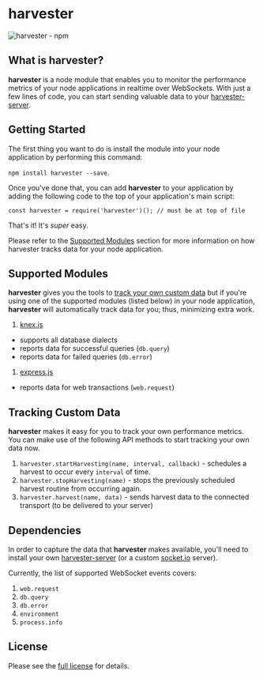 # harvester

![harvester - npm](https://nodei.co/npm/harvester.png?downloads=true&stars=true)

## What is harvester?

**harvester** is a node module that enables you to monitor the performance metrics of your node applications in realtime over WebSockets. With just a few lines of code, you can start sending valuable data to your [harvester-server](https://npmjs.org/package/harvester-server).

## Getting Started

The first thing you want to do is install the module into your node application by performing this command:

`npm install harvester --save`.

Once you've done that, you can add **harvester** to your application by adding the following code to the top of your application's main script:

`const harvester = require('harvester')(); // must be at top of file`

That's it! It's *super* easy.

Please refer to the [Supported Modules](https://github.com/carldanley/harvester#supported-modules) section for more information on how harvester tracks data for your node application.

## Supported Modules

**harvester** gives you the tools to [track your own custom data](https://github.com/carldanley/harvester#tracking-custom-data) but if you're using one of the supported modules (listed below) in your node application, **harvester** will automatically track data for you; thus, minimizing extra work.

1. [knex.js](https://www.npmjs.org/package/knex)
  * supports all database dialects
  * reports data for successful queries (`db.query`)
  * reports data for failed queries (`db.error`)
1. [express.js](https://www.npmjs.org/package/express)
  * reports data for web transactions (`web.request`)

## Tracking Custom Data

**harvester** makes it easy for you to track your own performance metrics. You can make use of the following API methods to start tracking your own data now.

1. `harvester.startHarvesting(name, interval, callback)` - schedules a harvest to occur every `interval` of time.
1. `harvester.stopHarvesting(name)` - stops the previously scheduled harvest routine from occurring again.
1. `harvester.harvest(name, data)` - sends harvest data to the connected transport (to be delivered to your server)

## Dependencies

In order to capture the data that **harvester** makes available, you'll need to install your own [harvester-server](https://npmjs.org/package/harvester-server) (or a custom [socket.io](https://www.npmjs.org/package/socket.io) server).

Currently, the list of supported WebSocket events covers:

1. `web.request`
1. `db.query`
1. `db.error`
1. `environment`
1. `process.info`

## License

Please see the [full license](https://github.com/carldanley/harvester/blob/master/LICENSE) for details.
